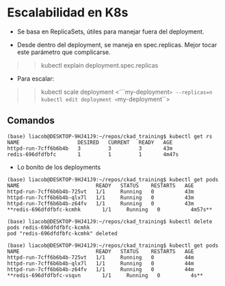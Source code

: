 # Escalabilidad en K8s

- Se basa en ReplicaSets, útiles para manejar fuera del deployment.

- Desde dentro del deployment, se maneja en spec.replicas. Mejor tocar este parámetro que complicarse.
>> kubectl explain deployment.spec.replicas

- Para escalar:

>> kubectl scale deployment <```my-deployment``> --replicas=n
>> kubectl edit deployment <``my-deployment``>


## Comandos
```
(base) liacob@DESKTOP-9HJ41J9:~/repos/ckad_training$ kubectl get rs
NAME                   DESIRED   CURRENT   READY   AGE
httpd-run-7cff6b6b4b   3         3         3       43m
redis-696dfdfbfc       1         1         1       4m47s
```
- Lo bonito de los deployments
```
(base) liacob@DESKTOP-9HJ41J9:~/repos/ckad_training$ kubectl get pods
NAME                         READY   STATUS    RESTARTS   AGE
httpd-run-7cff6b6b4b-725vt   1/1     Running   0          43m
httpd-run-7cff6b6b4b-qlx7l   1/1     Running   0          43m
httpd-run-7cff6b6b4b-z64fv   1/1     Running   0          43m
**redis-696dfdfbfc-kcmhk       1/1     Running   0          4m57s**
```
```
(base) liacob@DESKTOP-9HJ41J9:~/repos/ckad_training$ kubectl delete pods redis-696dfdfbfc-kcmhk
pod "redis-696dfdfbfc-kcmhk" deleted

(base) liacob@DESKTOP-9HJ41J9:~/repos/ckad_training$ kubectl get pods
NAME                         READY   STATUS    RESTARTS   AGE
httpd-run-7cff6b6b4b-725vt   1/1     Running   0          44m
httpd-run-7cff6b6b4b-qlx7l   1/1     Running   0          44m
httpd-run-7cff6b6b4b-z64fv   1/1     Running   0          44m
**redis-696dfdfbfc-vsqvn       1/1     Running   0          4s**
```
